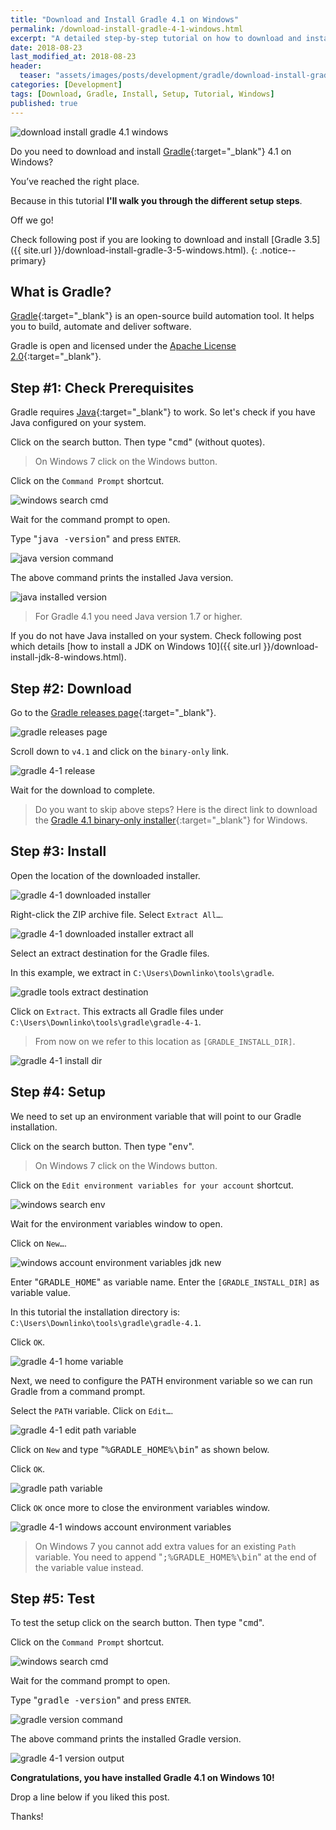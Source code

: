 ```yaml
---
title: "Download and Install Gradle 4.1 on Windows"
permalink: /download-install-gradle-4-1-windows.html
excerpt: "A detailed step-by-step tutorial on how to download and install Gradle 4.1 on Windows 10."
date: 2018-08-23
last_modified_at: 2018-08-23
header:
  teaser: "assets/images/posts/development/gradle/download-install-gradle-4-1-windows.png"
categories: [Development]
tags: [Download, Gradle, Install, Setup, Tutorial, Windows]
published: true
---
```


<img src="{{ site.url }}/assets/images/posts/development/gradle/download-install-gradle-4-1-windows.png" alt="download install gradle 4.1 windows" class="align-right title-image">

Do you need to download and install [Gradle](https://gradle.org/){:target="_blank"} 4.1 on Windows?

You’ve reached the right place.

Because in this tutorial **I'll walk you through the different setup steps**.

Off we go!

Check following post if you are looking to download and install [Gradle 3.5]({{ site.url }}/download-install-gradle-3-5-windows.html).
{: .notice--primary}

## What is Gradle?

[Gradle](https://en.wikipedia.org/wiki/Gradle){:target="_blank"} is an open-source build automation tool. It helps you to build, automate and deliver software.

Gradle is open and licensed under the [Apache License 2.0](https://github.com/gradle/gradle/blob/master/LICENSE){:target="_blank"}.

## Step #1: Check Prerequisites

Gradle requires [Java](http://www.oracle.com/technetwork/java/javase/downloads/index.html){:target="_blank"} to work. So let's check if you have Java configured on your system.

Click on the search button. Then type "<kbd>cmd</kbd>" (without quotes).

> On Windows 7 click on the Windows button.

Click on the `Command Prompt` shortcut.

<img src="{{ site.url }}/assets/images/posts/development/windows-search-cmd.png" alt="windows search cmd">

Wait for the command prompt to open.

Type "<kbd>java -version</kbd>" and press `ENTER`.

<img src="{{ site.url }}/assets/images/posts/development/java-version-command.png" alt="java version command">

The above command prints the installed Java version.

<img src="{{ site.url }}/assets/images/posts/development/java-installed-version.png" alt="java installed version">

> For Gradle 4.1 you need Java version 1.7 or higher.

If you do not have Java installed on your system. Check following post which details [how to install a JDK on Windows 10]({{ site.url }}/download-install-jdk-8-windows.html).

## Step #2: Download

Go to the [Gradle releases page](https://gradle.org/releases/){:target="_blank"}.

<img src="{{ site.url }}/assets/images/posts/development/gradle/gradle-releases-page.png" alt="gradle releases page">

Scroll down to `v4.1` and click on the `binary-only` link.

<img src="{{ site.url }}/assets/images/posts/development/gradle/gradle-4-1-release.png" alt="gradle 4-1 release">

Wait for the download to complete.

> Do you want to skip above steps? Here is the direct link to download the [Gradle 4.1 binary-only installer](https://gradle.org/next-steps/?version=4.1&format=bin){:target="_blank"} for Windows.

## Step #3: Install

Open the location of the downloaded installer.

<img src="{{ site.url }}/assets/images/posts/development/gradle/gradle-4-1-downloaded-installer.png" alt="gradle 4-1 downloaded installer">

Right-click the ZIP archive file. Select `Extract All…`.

<img src="{{ site.url }}/assets/images/posts/development/gradle/gradle-4-1-downloaded-installer-extract-all.png" alt="gradle 4-1 downloaded installer extract all">

Select an extract destination for the Gradle files.

In this example, we extract in `C:\Users\Downlinko\tools\gradle`.

<img src="{{ site.url }}/assets/images/posts/development/gradle/gradle-extract-destination.png" alt="gradle tools extract destination">

Click on `Extract`. This extracts all Gradle files under `C:\Users\Downlinko\tools\gradle\gradle-4-1`.

> From now on we refer to this location as `[GRADLE_INSTALL_DIR]`.

<img src="{{ site.url }}/assets/images/posts/development/gradle/gradle-4-1-install-dir.png" alt="gradle 4-1 install dir">

## Step #4: Setup

We need to set up an environment variable that will point to our Gradle installation.

Click on the search button. Then type "<kbd>env</kbd>".

> On Windows 7 click on the Windows button.

Click on the `Edit environment variables for your account` shortcut.

<img src="{{ site.url }}/assets/images/posts/development/windows-search-env.png" alt="windows search env">

Wait for the environment variables window to open.

Click on `New…`.

<img src="{{ site.url }}/assets/images/posts/development/windows-account-environment-variables-jdk-new.png" alt="windows account environment variables jdk new">

Enter "<kbd>GRADLE_HOME</kbd>" as variable name. Enter the `[GRADLE_INSTALL_DIR]` as variable value.

In this tutorial the installation directory is: `C:\Users\Downlinko\tools\gradle\gradle-4.1`.

Click `OK`.

<img src="{{ site.url }}/assets/images/posts/development/gradle/gradle-4-1-home-variable.png" alt="gradle 4-1 home variable">

Next, we need to configure the PATH environment variable so we can run Gradle from a command prompt.

Select the `PATH` variable. Click on `Edit…`.

<img src="{{ site.url }}/assets/images/posts/development/gradle/gradle-4-1-edit-path-variable.png" alt="gradle 4-1 edit path variable">

Click on `New` and type "<kbd>%GRADLE_HOME%\bin</kbd>" as shown below.

Click `OK`.

<img src="{{ site.url }}/assets/images/posts/development/gradle/gradle-path-variable.png" alt="gradle path variable">

Click `OK` once more to close the environment variables window.

<img src="{{ site.url }}/assets/images/posts/development/gradle/gradle-4-1-windows-account-environment-variables.png" alt="gradle 4-1 windows account environment variables">

> On Windows 7 you cannot add extra values for an existing `Path` variable. You need to append "<kbd>;%GRADLE_HOME%\bin</kbd>" at the end of the variable value instead.

## Step #5: Test

To test the setup click on the search button. Then type "<kbd>cmd</kbd>".

Click on the `Command Prompt` shortcut.

<img src="{{ site.url }}/assets/images/posts/development/windows-search-cmd.png" alt="windows search cmd">

Wait for the command prompt to open.

Type "<kbd>gradle -version</kbd>" and press `ENTER`.

<img src="{{ site.url }}/assets/images/posts/development/gradle/gradle-version-command.png" alt="gradle version command">

The above command prints the installed Gradle version.

<img src="{{ site.url }}/assets/images/posts/development/gradle/gradle-4-1-version-output.png" alt="gradle 4-1 version output">

**Congratulations, you have installed Gradle 4.1 on Windows 10!**

Drop a line below if you liked this post.

Thanks!
